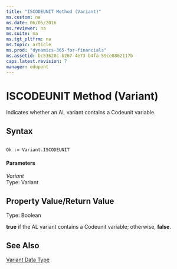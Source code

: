 ```yaml
---
title: "ISCODEUNIT Method (Variant)"
ms.custom: na
ms.date: 06/05/2016
ms.reviewer: na
ms.suite: na
ms.tgt_pltfrm: na
ms.topic: article
ms.prod: "dynamics-365-for-financials"
ms.assetid: bc53620c-b267-4e73-b4fa-59ce8862117b
caps.latest.revision: 7
manager: edupont
---
```

# ISCODEUNIT Method (Variant)
Indicates whether an AL variant contains a Codeunit variable.  
  
## Syntax  
  
```  
  
Ok := Variant.ISCODEUNIT  
```  
  
#### Parameters  
 *Variant*  
 Type: Variant  
  
## Property Value/Return Value  
 Type: Boolean  
  
 **true** if the AL variant contains a Codeunit variable; otherwise, **false**.  
  
## See Also  
 [Variant Data Type](Variant-Data-Type.md)